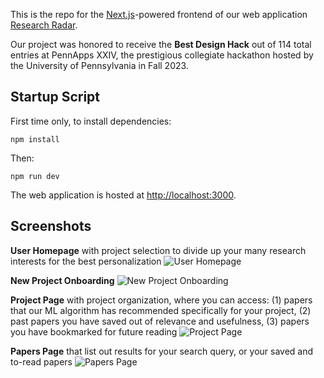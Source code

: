 This is the repo for the [Next.js](https://nextjs.org/)-powered frontend of our web application [Research Radar](https://github.com/researchRadar-ai).

Our project was honored to receive the **Best Design Hack** out of 114 total entries at PennApps XXIV, the prestigious collegiate hackathon hosted by the University of Pennsylvania in Fall 2023.

## Startup Script

First time only, to install dependencies:
```
npm install
```
Then:
```
npm run dev
```

The web application is hosted at [http://localhost:3000](http://localhost:3000).

## Screenshots
**User Homepage** with project selection to divide up your many research interests for the best personalization
![User Homepage](https://i.imgur.com/3ARHUhJ.png)


**New Project Onboarding**
![New Project Onboarding](https://i.imgur.com/IpaOYiv.png)


**Project Page** with project organization, where you can access:
  (1) papers that our ML algorithm has recommended specifically for your project,
  (2) past papers you have saved out of relevance and usefulness,
  (3) papers you have bookmarked for future reading
![Project Page](https://i.imgur.com/D4dNUSG.png)


**Papers Page** that list out results for your search query, or your saved and to-read papers
![Papers Page](https://i.imgur.com/DQScQzH.png)
